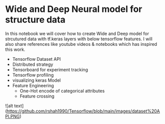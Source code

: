 # Wide and Deep Neural model for structure data

In this notebook we will cover how to create Wide and Deep model for strcutured data with tf.keras layers with below tensorflow features. I will also share references like youtube videos & notebooks which has inspired this work.


- Tensorflow Dataset API
- Distributed strategy
- Tensorboard for experiment tracking
- Tensorflow profiling
- visualizing keras Model 
- Feature Engineering
  - One-Hot encode of categorical attributes
  - Feature crossing
  
  
![alt text] (https://github.com/rshah1990/Tensorflow/blob/main/images/dataset%20API.PNG)
